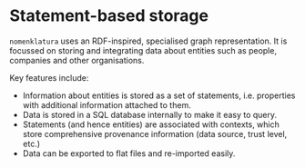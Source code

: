 # Statement-based storage

``nomenklatura`` uses an RDF-inspired, specialised graph representation.
It is focussed on storing and integrating data about entities such as
people, companies and other organisations.

Key features include:

* Information about entities is stored as a set of statements, i.e. 
  properties with additional information attached to them.
* Data is stored in a SQL database internally to make it easy to
  query.
* Statements (and hence entities) are associated with contexts, which
  store comprehensive provenance information (data source, trust level,
  etc.)
* Data can be exported to flat files and re-imported easily.


